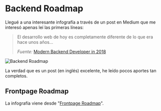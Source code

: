 # Backend Roadmap

Llegué a una interesante infografía a través de un post en Medium que me interesó apenas leí las primeras líneas:
>El desarrollo web de hoy es completamente diferente de lo que era hace unos años... 
>
>_Fuente:_ [Modern Backend Developer in 2018](https://medium.com/tech-tajawal/modern-backend-developer-in-2018-6b3f7b5f8b9)

![Backend Roadmap](https://cdn-images-1.medium.com/max/2000/1*WQviQNNE2cnhVAiQpIXkQg.png)

La verdad que es un post (en inglés) excelente, he leído pocos aportes tan completos.

## Frontpage Roadmap

La infografía viene desde "[Frontpage Roadmap](/c/frontpage-roadmap.md)".

